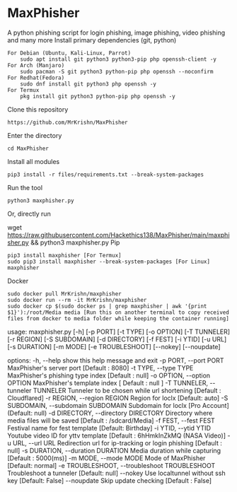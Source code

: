 # MaxPhisher
A python phishing script for login phishing, image phishing, video phishing and many more
Install primary dependencies (git, python)

    For Debian (Ubuntu, Kali-Linux, Parrot)
        sudo apt install git python3 python3-pip php openssh-client -y
    For Arch (Manjaro)
        sudo pacman -S git python3 python-pip php openssh --noconfirm
    For Redhat(Fedora)
        sudo dnf install git python3 php openssh -y
    For Termux
        pkg install git python3 python-pip php openssh -y

Clone this repository

    https://github.com/MrKrishn/MaxPhisher

Enter the directory

    cd MaxPhisher

Install all modules

    pip3 install -r files/requirements.txt --break-system-packages

Run the tool

    python3 maxphisher.py

Or, directly run

wget https://raw.githubusercontent.com/Hackethics138/MaxPhisher/main/maxphisher.py && python3 maxphisher.py
Pip

    pip3 install maxphisher [For Termux]
    sudo pip3 install maxphisher --break-system-packages [For Linux]
    maxphisher

Docker

    sudo docker pull MrKrishn/maxphisher
    sudo docker run --rm -it MrKrishn/maxphisher
    sudo docker cp $(sudo docker ps | grep maxphisher | awk '{print $1}'):/root/Media media [Run this on another terminal to copy received files from docker to media folder while keeping the container running]
usage: maxphisher.py [-h] [-p PORT] [-t TYPE] [-o OPTION]
                     [-T TUNNELER] [-r REGION] [-S SUBDOMAIN]
                     [-d DIRECTORY] [-f FEST] [-i YTID] [-u URL]
                     [-s DURATION] [-m MODE] [-e TROUBLESHOOT]
                     [--nokey] [--noupdate]

options:
  -h, --help            show this help message and exit
  -p PORT, --port PORT  MaxPhisher's server port [Default : 8080]
  -t TYPE, --type TYPE  MaxPhisher's phishing type index [Default :
                        null]
  -o OPTION, --option OPTION
                        MaxPhisher's template index [ Default : null ]
  -T TUNNELER, --tunneler TUNNELER
                        Tunneler to be chosen while url shortening
                        [Default : Cloudflared]
  -r REGION, --region REGION
                        Region for loclx [Default: auto]
  -S SUBDOMAIN, --subdomain SUBDOMAIN
                        Subdomain for loclx [Pro Account]
                        (Default: null)
  -d DIRECTORY, --directory DIRECTORY
                        Directory where media files will be saved
                        [Default : /sdcard/Media]
  -f FEST, --fest FEST  Festival name for fest template [Default:
                        Birthday]
  -i YTID, --ytid YTID  Youtube video ID for yttv template [Default :
                        6hHmkInZkMQ (NASA Video)]
  -u URL, --url URL     Redirection url for ip-tracking or login
                        phishing [Default : null]
  -s DURATION, --duration DURATION
                        Media duration while capturing [Default :
                        5000(ms)]
  -m MODE, --mode MODE  Mode of MaxPhisher [Default: normal]
  -e TROUBLESHOOT, --troubleshoot TROUBLESHOOT
                        Troubleshoot a tunneler [Default: null]
  --nokey               Use localtunnel without ssh key [Default:
                        False]
  --noupdate            Skip update checking [Default : False]
